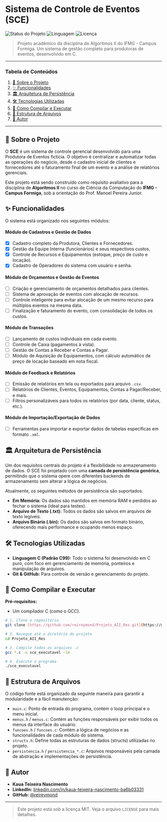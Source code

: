 # Sistema de Controle de Eventos (SCE)

![Status do Projeto](https://img.shields.io/badge/status-em%20desenvolvimento-yellowgreen)
![Linguagem](https://img.shields.io/badge/linguagem-C-blue.svg)
![Licença](https://img.shields.io/badge/licen%C3%A7a-MIT-green)

> Projeto acadêmico da disciplina de Algoritmos II do IFMG - Campus Formiga. Um sistema de gestão completo para produtoras de eventos, desenvolvido em C.

---

### Tabela de Conteúdos
1. [📖 Sobre o Projeto](#-sobre-o-projeto)
2. [✨ Funcionalidades](#-funcionalidades)
3. [🏛️ Arquitetura de Persistência](#️-arquitetura-de-persistência)
4. [🛠️ Tecnologias Utilizadas](#️-tecnologias-utilizadas)
5. [🚀 Como Compilar e Executar](#-como-compilar-e-executar)
6. [📂 Estrutura de Arquivos](#-estrutura-de-arquivos)
7. [👤 Autor](#-autor)

---

## 📖 Sobre o Projeto

O **SCE** é um sistema de controle gerencial desenvolvido para uma Produtora de Eventos fictícia. O objetivo é centralizar e automatizar todas as operações do negócio, desde o cadastro inicial de clientes e fornecedores até o faturamento final de um evento e a análise de relatórios gerenciais.

Este projeto está sendo construído como requisito avaliativo para a disciplina de **Algoritmos II** no curso de Ciência da Computação do **IFMG - Campus Formiga**, sob a orientação do Prof. Manoel Pereira Junior.

## ✨ Funcionalidades

O sistema está organizado nos seguintes módulos:

#### Módulo de Cadastros e Gestão de Dados
- [x] Cadastro completo da Produtora, Clientes e Fornecedores.
- [x] Gestão da Equipe Interna (funcionários) e seus respectivos custos.
- [x] Controle de Recursos e Equipamentos (estoque, preço de custo e locação).
- [x] Cadastro de Operadores do sistema com usuário e senha.

#### Módulo de Orçamentos e Gestão de Eventos
- [ ] Criação e gerenciamento de orçamentos detalhados para clientes.
- [ ] Sistema de aprovação de eventos com alocação de recursos.
- [ ] Controle inteligente para evitar alocação de um mesmo recurso para múltiplos eventos na mesma data.
- [ ] Finalização e faturamento do evento, com consolidação de todos os custos.

#### Módulo de Transações
- [ ] Lançamento de custos individuais em cada evento.
- [ ] Controle de Caixa (pagamentos à vista).
- [ ] Gestão de Contas a Receber e Contas a Pagar.
- [ ] Módulo de Aquisição de Equipamentos, com cálculo automático de preço de locação baseado em nota fiscal.

#### Módulo de Feedback e Relatórios
- [ ] Emissão de relatórios em tela ou exportados para arquivo `.csv`.
- [ ] Relatórios de Clientes, Eventos, Equipamentos, Contas a Pagar/Receber, e mais.
- [ ] Filtros personalizáveis para todos os relatórios (por data, cliente, status, etc.).

#### Módulo de Importação/Exportação de Dados
- [ ] Ferramentas para importar e exportar dados de tabelas específicas em formato `.xml`.

## 🏛️ Arquitetura de Persistência

Um dos requisitos centrais do projeto é a flexibilidade no armazenamento de dados. O SCE foi projetado com uma **camada de persistência genérica**, permitindo que o sistema opere com diferentes backends de armazenamento sem alterar a lógica de negócios.

Atualmente, os seguintes métodos de persistência são suportados:
* **Em Memória:** Os dados são mantidos em memória RAM e perdidos ao fechar o sistema (ideal para testes).
* **Arquivo de Texto (.txt):** Todos os dados são salvos em arquivos de texto legíveis.
* **Arquivo Binário (.bin):** Os dados são salvos em formato binário, oferecendo mais performance e ocupando menos espaço.

## 🛠️ Tecnologias Utilizadas

* **Linguagem C (Padrão C99):** Todo o sistema foi desenvolvido em C puro, com foco em gerenciamento de memória, ponteiros e manipulação de arquivos.
* **Git & GitHub:** Para controle de versão e gerenciamento do projeto.

## 🚀 Como Compilar e Executar

**Pré-requisitos:**
* Um compilador C (como o GCC).

```bash
# 1. Clone o repositório
git clone [https://github.com/reireymond/Projeto_AII_Res.git](https://github.com/reireymond/Projeto_AII_Res.git)

# 2. Navegue até o diretório do projeto
cd Projeto_AII_Res

# 3. Compile todos os arquivos .c
gcc *.c -o sce_executavel -lm

# 4. Execute o programa
./sce_executavel
```

## 📂 Estrutura de Arquivos

O código fonte está organizado da seguinte maneira para garantir a modularidade e a fácil manutenção:

* `main.c`: Ponto de entrada do programa, contém o loop principal e o menu inicial.
* `menus.h` / `menus.c`: Contém as funções responsáveis por exibir todos os menus da interface do usuário.
* `funcoes.h` / `funcoes.c`: Contém a lógica de negócios e as funcionalidades de cada módulo do sistema.
* `structs.h`: Define todas as estruturas de dados (structs) utilizadas no projeto.
* `persistencia.h` / `persistencia_*.c`: Arquivos responsáveis pela camada de abstração e implementações de persistência.

## 👤 Autor

* **Kaua Teixeira Nascimento**
* **LinkedIn:** [linkedin.com/in/kaua-teixeira-nascimento-ba6b03331](https://www.linkedin.com/in/kaua-teixeira-nascimento-ba6b03331)
* **GitHub:** [@reireymond](https://github.com/reireymond)

---
> Este projeto está sob a licença MIT. Veja o arquivo `LICENSE` para mais detalhes.
